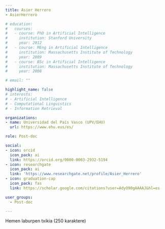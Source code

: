 ```yaml
---
title: Asier Herrero
- AsierHerrero

# education:
#   courses:
#   - course: PhD in Artificial Intelligence
#     institution: Stanford University
#     year: 2012
#   - course: MEng in Artificial Intelligence
#     institution: Massachusetts Institute of Technology
#     year: 2009
#   - course: BSc in Artificial Intelligence
#     institution: Massachusetts Institute of Technology
#     year: 2008

# email: ""

highlight_name: false
# interests:
# - Artificial Intelligence
# - Computational Linguistics
# - Information Retrieval

organizations:
- name: Universidad del País Vasco (UPV/EHU)
  url: https://www.ehu.eus/es/

role: Post-doc

social:
- icon: orcid
  icon_pack: ai
  link: https://orcid.org/0000-0003-2932-5194
- icon: researchgate
  icon_pack: ai
  link: 'https://www.researchgate.net/profile/Asier_Herrero'
- icon: graduation-cap
  icon_pack: fas
  link: https://scholar.google.com/citations?user=AdyO90gAAAAJ&hl=es

user_groups: 
  - Post-doc

---
```


Hemen laburpen txikia (250 karaktere)
